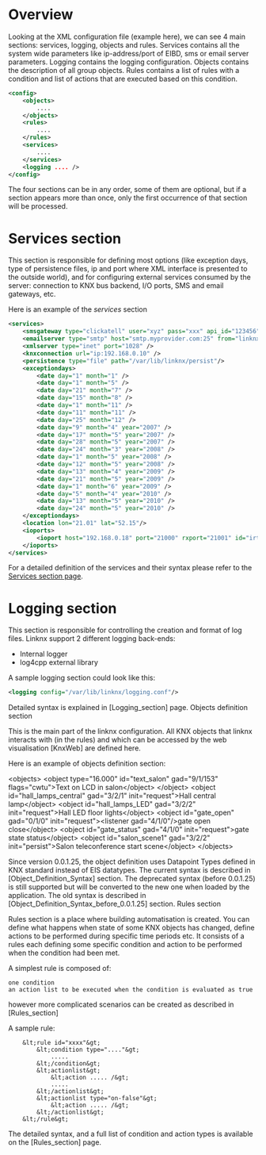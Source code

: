 # Overview
Looking at the XML configuration file (example here), we can see 4 main sections: services, logging, objects and rules. Services contains all the system wide parameters like ip-address/port of EIBD, sms or email server parameters. Logging contains the logging configuration. Objects contains the description of all group objects. Rules contains a list of rules with a condition and list of actions that are executed based on this condition.

```xml
<config>
    <objects>
        ....
    </objects>
    <rules>
        ....
    </rules>
    <services>
        ....
    </services>
    <logging .... />
</config>
```

The four sections can be in any order, some of them are optional, but if a section appears more than once, only the first occurrence of that section will be processed.

# Services section

This section is responsible for defining most options (like exception days, type of persistence files, ip and port where XML interface is presented to the outside world), and for configuring external services consumed by the server: connection to KNX bus backend, I/O ports, SMS and email gateways, etc.

Here is an example of the _services_ section

```xml
<services>
	<smsgateway type="clickatell" user="xyz" pass="xxx" api_id="123456" />
	<emailserver type="smtp" host="smtp.myprovider.com:25" from="linknx@mydomain.com" />
	<xmlserver type="inet" port="1028" />
	<knxconnection url="ip:192.168.0.10" />
	<persistence type="file" path="/var/lib/linknx/persist"/>
	<exceptiondays>
		<date day="1" month="1" />
		<date day="1" month="5" />
		<date day="21" month="7" />
		<date day="15" month="8" />
		<date day="1" month="11" />
		<date day="11" month="11" />
		<date day="25" month="12" />
		<date day="9" month="4" year="2007" />
		<date day="17" month="5" year="2007" />
		<date day="28" month="5" year="2007" />
		<date day="24" month="3" year="2008" />
		<date day="1" month="5" year="2008" />
		<date day="12" month="5" year="2008" />
		<date day="13" month="4" year="2009" />
		<date day="21" month="5" year="2009" />
		<date day="1" month="6" year="2009" />
		<date day="5" month="4" year="2010" />
		<date day="13" month="5" year="2010" />
		<date day="24" month="5" year="2010" />
	</exceptiondays>
	<location lon="21.01" lat="52.15"/>
	<ioports>
		<ioport host="192.168.0.18" port="21000" rxport="21001" id="irtrans"/>
	</ioports>
</services>

```

For a detailed definition of the services and their syntax please refer to the [Services section page](Services-Section).

# Logging section

This section is responsible for controlling the creation and format of log files. Linknx support 2 different logging back-ends:

- Internal logger
- log4cpp external library

A sample logging section could look like this:

```xml
<logging config="/var/lib/linknx/logging.conf"/>
``` 

Detailed syntax is explained in [Logging_section] page.
Objects definition section

This is the main part of the linknx configuration. All KNX objects that linknx interacts with (in the rules) and which can be accessed by the web visualisation [KnxWeb] are defined here.

Here is an example of objects definition section:

&lt;objects&gt;
      &lt;object type="16.000" id="text_salon" gad="9/1/153" flags="cwtu"&gt;Text on LCD in salon&lt;/object&gt;
      &lt;/object&gt;
      &lt;object id="hall_lamps_central" gad="3/2/1" init="request"&gt;Hall central lamp&lt;/object&gt;
      &lt;object id="hall_lamps_LED" gad="3/2/2" init="request"&gt;Hall LED floor lights&lt;/object&gt;
      &lt;object id="gate_open" gad="0/1/0" init="request"&gt;&lt;listener gad="4/1/0"/&gt;gate open close&lt;/object&gt;
      &lt;object id="gate_status" gad="4/1/0" init="request"&gt;gate state status&lt;/object&gt;
      &lt;object id="salon_scene1" gad="3/2/2" init="persist"&gt;Salon teleconference start scene&lt;/object&gt;
&lt;/objects&gt;

Since version 0.0.1.25, the object definition uses Datapoint Types defined in KNX standard instead of EIS datatypes.
The current syntax is described in [Object_Definition_Syntax] section.
The deprecated syntax (before 0.0.1.25) is still supported but will be converted to the new one when loaded by the application.
The old syntax is described in [Object_Definition_Syntax_before_0.0.1.25] section.
Rules section

Rules section is a place where building automatisation is created. You can define what happens when state of some KNX objects has changed, define actions to be performed during specific time periods etc. It consists of a rules each defining some specific condition and action to be performed when the condition had been met.

A simplest rule is composed of:

    one condition
    an action list to be executed when the condition is evaluated as true

however more complicated scenarios can be created as described in [Rules_section]

A sample rule:

        &lt;rule id="xxxx"&gt;
            &lt;condition type="...."&gt;
                .....
            &lt;/condition&gt;
            &lt;actionlist&gt;
                &lt;action ..... /&gt;
                .....
            &lt;/actionlist&gt;
            &lt;actionlist type="on-false"&gt;
                &lt;action ..... /&gt;
            &lt;/actionlist&gt;
        &lt;/rule&gt;

The detailed syntax, and a full list of condition and action types is available on the [Rules_section] page. 